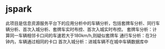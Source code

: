 # jspark
此项目是信息资源服务平台下的应用分析中的车辆分析，包括套牌车分析、同行车辆分析、首次入城分析、套牌车实时布控、首次入城实时布控。
套牌车分析：计算同一车辆相邻卡口间的车速若大于180km/h,则疑似套牌车
通行车分析：在3分钟内，车辆通过相同的卡口
首次入城分析：进城车辆不在城中车辆数据库中